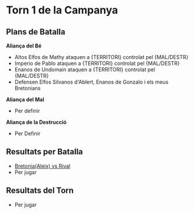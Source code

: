 # Torn 1 de la Campanya

## Plans de Batalla
**Aliança del Bé**
* Altos Elfos de Mathy ataquen a {TERRITORI} controlat pel {MAL/DESTR}
* Imperio de Pablo ataquen a {TERRITORI} controlat pel {MAL/DESTR}
* Enanos de Undomain ataquen a {TERRITORI} controlat pel {MAL/DESTR}
* Defensen Elfos Silvanos d'Ablert, Enanos de Gonzalo i els meus Bretonians

**Aliança del Mal**
* Per definir

**Aliança de la Destrucció**
* Per Definir

## Resultats per Batalla
* [Bretonia(Aleix) vs Rival](./batalles/batalla_aleix_torn_1.md)
* Per jugar

## Resultats del Torn
* Per jugar

